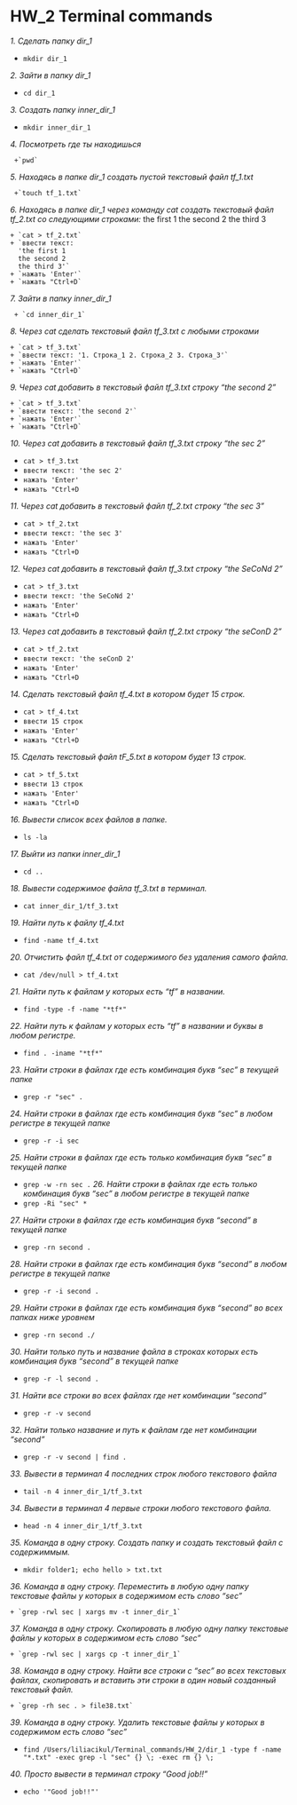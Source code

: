 # HW_2 Terminal commands

 *1. Сделать папку dir_1* 

  
   + `mkdir dir_1`
   
 *2.  Зайти в папку dir_1*

  
   + `cd dir_1`
   
 
 *3. Создать папку inner_dir_1*

   + `mkdir inner_dir_1`
 
   
*4. Посмотреть где ты находишься*
    
     +`pwd`
 
  
*5. Находясь в папке dir_1 создать пустой текстовый файл tf_1.txt*

     +`touch tf_1.txt`
  
  
 *6. Находясь в папке dir_1 через команду cat создать текстовый файл tf_2.txt со следующими строками:*
the first 1
the second 2
the third 3


    + `cat > tf_2.txt` 
    + `ввести текст:
      'the first 1  
      the second 2  
      the third 3'`
    + `нажать 'Enter'`
    + `нажать "Ctrl+D`

  
 *7. Зайти в папку inner_dir_1*

     + `cd inner_dir_1`
  
  
 *8. Через cat сделать текстовый файл tf_3.txt  c любыми строками*

  
    + `cat > tf_3.txt`
    + `ввести текст: '1. Строка_1 2. Строка_2 3. Строка_3'`
    + `нажать 'Enter'`
    + `нажать "Ctrl+D`

 *9. Через cat добавить в текстовый файл tf_3.txt строку “the second 2”*

    + `cat > tf_3.txt`
    + `ввести текст: 'the second 2'`
    + `нажать 'Enter'`
    + `нажать "Ctrl+D`

  

 *10. Через cat добавить в текстовый файл tf_3.txt строку “the sec 2”*

  
   + `cat > tf_3.txt`
   + `ввести текст: 'the sec 2'`
   + `нажать 'Enter'`
   + `нажать "Ctrl+D`
  
 *11. Через cat добавить в текстовый файл tf_2.txt строку “the sec 3”*

   + `cat > tf_2.txt`
   + `ввести текст: 'the sec 3'`
   + `нажать 'Enter'`
   + `нажать "Ctrl+D`
  
 *12. Через cat добавить в текстовый файл tf_3.txt строку “the SeCoNd 2”*

   + `cat > tf_3.txt`
   + `ввести текст: 'the SeCoNd 2'`
   + `нажать 'Enter'`
   + `нажать "Ctrl+D`
  
 *13. Через cat добавить в текстовый файл tf_2.txt строку “the seConD 2”*

  
   + `cat > tf_2.txt`
   + `ввести текст: 'the seConD 2'`
   + `нажать 'Enter'`
   + `нажать "Ctrl+D`
    
 *14. Сделать текстовый файл tf_4.txt в котором будет 15 строк.*

  
   + `cat > tf_4.txt`
   + `ввести 15 строк`
   + `нажать 'Enter'`
   + `нажать "Ctrl+D`
  
 *15. Сделать текстовый файл tF_5.txt в котором будет 13 строк.*

  
   + `cat > tf_5.txt`
   + `ввести 13 строк`
   + `нажать 'Enter'`
   + `нажать "Ctrl+D`
  
 *16.  Вывести список всех файлов в папке.*
  
  + `ls -la`
  
 *17. Выйти из папки inner_dir_1*

  
   + `cd ..`
   

 *18. Вывести содержимое файла tf_3.txt в терминал.*

  
   + `cat inner_dir_1/tf_3.txt`
  
 *19. Найти путь к файлу tf_4.txt*
 
   + `find -name tf_4.txt` 
   
 *20. Отчистить файл tf_4.txt от содержимого без удаления самого файла.*
  
   + `cat /dev/null > tf_4.txt`
 
 *21. Найти путь к файлам у которых есть  “tf” в названии.*
 
   + `find -type -f -name "*tf*"`
 
 *22. Найти путь к файлам у которых есть  “tf” в названии и буквы в любом регистре.*
 
   + `find . -iname "*tf*"` 
   
 *23. Найти строки в файлах где есть комбинация букв “sec” в текущей папке*

   + `grep -r "sec" .` 
 
 *24. Найти строки в файлах где есть комбинация букв “sec” в любом регистре в текущей папке*
 
   + `grep -r -i sec`
 
 *25. Найти строки в файлах где есть только комбинация букв “sec” в текущей папке*
 
+ `grep -w -rn sec .`
 *26. Найти строки в файлах где есть только комбинация букв “sec” в любом регистре в текущей папке*
+ `grep -Ri "sec" *`
 
 *27. Найти строки в файлах где есть комбинация букв “second” в текущей папке*
 
+ `grep -rn second .`
  
 *28. Найти строки в файлах где есть комбинация букв “second” в любом регистре в текущей папке*
 
  + `grep -r -i second .`
  
  
 *29. Найти строки в файлах где есть комбинация букв “second” во всех папках ниже уровнем*
  
 + `grep -rn second ./`
 
 *30. Найти только путь и название файла в строках которых есть комбинация букв “second” в текущей папке*
 
 + `grep -r -l second .`
  
  
 *31. Найти все строки во всех файлах где нет комбинации “second”*
 
  + `grep -r -v second`
  
 *32. Найти только название и путь к файлам где нет комбинации “second”*
 
  + `grep -r -v second | find .`
 
 *33. Вывести в терминал 4 последних строк любого текстового файла*
 
  + `tail -n 4 inner_dir_1/tf_3.txt`
  
 *34. Вывести в терминал 4 первые строки любого текстового файла.*
 
  + `head -n 4 inner_dir_1/tf_3.txt`
  
 *35. Команда в одну строку. Создать папку и создать текстовый файл с содержиммым.*
 
  + `mkdir folder1; echo hello > txt.txt`
  
 *36. Команда в одну строку. Переместить в любую одну папку текстовые файлы у которых в содержимом есть слово “sec”*

    + `grep -rwl sec | xargs mv -t inner_dir_1`

 *37. Команда в одну строку. Скопировать в любую одну папку текстовые файлы у которых в содержимом есть слово “sec”*
 
    + `grep -rwl sec | xargs cp -t inner_dir_1`

 
 *38. Команда в одну строку. Найти все строки c “sec” во всех текстовых файлах, скопировать и вставить эти строки в один новый созданный текстовый файл.*
 
    + `grep -rh sec . > file38.txt`
 
 *39. Команда в одну строку. Удалить текстовые файлы у которых в содержимом есть слово “sec”*
 
+ `find /Users/liliacikul/Terminal_commands/HW_2/dir_1 -type f -name "*.txt" -exec grep -l "sec" {} \; -exec rm {} \;`
   
 *40. Просто вывести в терминал строку “Good job!!”*
 
 + `echo '"Good job!!"'`

